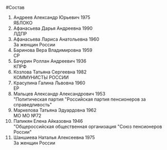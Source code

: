 #Состав
1. Андреев Александр Юрьевич 1975   
    ЯБЛОКО
2. Афанасьева Дарья Андреевна 1990   
    ЛДПР
3. Афанасьева Лариса Анатольевна 1960   
    За женщин России
4. Баринова Вера Владимировна 1959   
    СР
5. Бачурин Роллан Андреевич 1936   
    КПРФ
6. Козлова Татьяна Сергеевна 1982   
    КОММУНИСТЫ РОССИИ
7. Красулина Галина Львовна 1960   
    ЕР
8. Мальцев Александр Александрович 1953   
    "Политическая партия "Российская партия пенсионеров за справедливость"
9. Маркелова Татьяна Эдуардовна 1962   
    МО МО №72
10. Папикян Елена Айказовна 1946   
    "Общероссийская общественная организация "Союз пенсионеров России"
11. Шаншиева Наталья Алексеевна 1975   
    За женщин России
